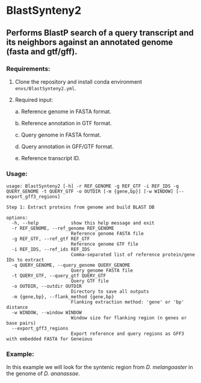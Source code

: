 # BlastSynteny2

## Performs BlastP search of a query transcript and its neighbors against an annotated genome (fasta and gtf/gff).

### Requirements:
1. Clone the repository and install conda environment `envs/BlastSynteny2.yml`.
2. Required input:
   
   a. Reference genome in FASTA format.
   
   b. Reference annotation in GTF format.
   
   c. Query genome in FASTA format.
   
   d. Query annotation in GFF/GTF format.
   
   e. Reference transcript ID.


### Usage:

```
usage: BlastSynteny2 [-h] -r REF_GENOME -g REF_GTF -i REF_IDS -q QUERY_GENOME -t QUERY_GTF -o OUTDIR [-m {gene,bp}] [-w WINDOW] [--export_gff3_regions]

Step 1: Extract proteins from genome and build BLAST DB

options:
  -h, --help            show this help message and exit
  -r REF_GENOME, --ref_genome REF_GENOME
                        Reference genome FASTA file
  -g REF_GTF, --ref_gtf REF_GTF
                        Reference genome GTF file
  -i REF_IDS, --ref_ids REF_IDS
                        Comma-separated list of reference protein/gene IDs to extract
  -q QUERY_GENOME, --query_genome QUERY_GENOME
                        Query genome FASTA file
  -t QUERY_GTF, --query_gtf QUERY_GTF
                        Query GTF file
  -o OUTDIR, --outdir OUTDIR
                        Directory to save all outputs
  -m {gene,bp}, --flank_method {gene,bp}
                        Flanking extraction method: 'gene' or 'bp' distance
  -w WINDOW, --window WINDOW
                        Window size for flanking region (n genes or base pairs)
  --export_gff3_regions
                        Export reference and query regions as GFF3 with embedded FASTA for Geneious
```

### Example:

In this example we will look for the syntenic region from _D. melangoaster_ in the genome of _D. ananassae_.
